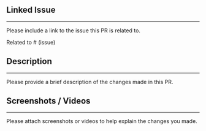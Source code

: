## Linked Issue

---

Please include a link to the issue this PR is related to.

Related to # (issue)

## Description

---

Please provide a brief description of the changes made in this PR.

## Screenshots / Videos

---

Please attach screenshots or videos to help explain the changes you made.
